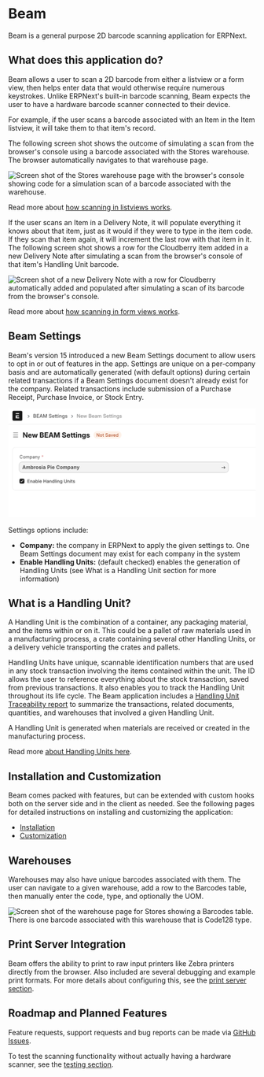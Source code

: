 # Beam

Beam is a general purpose 2D barcode scanning application for ERPNext.

## What does this application do?

Beam allows a user to scan a 2D barcode from either a listview or a form view, then helps enter data that would otherwise require numerous keystrokes. Unlike ERPNext's built-in barcode scanning, Beam expects the user to have a hardware barcode scanner connected to their device.

For example, if the user scans a barcode associated with an Item in the Item listview, it will take them to that item's record.

The following screen shot shows the outcome of simulating a scan from the browser's console using a barcode associated with the Stores warehouse. The browser automatically navigates to that warehouse page.

![Screen shot of the Stores warehouse page with the browser's console showing code for a simulation scan of a barcode associated with the warehouse.](./assets/listview_wh_navigation.png)

Read more about [how scanning in listviews works](./listview.md).

If the user scans an Item in a Delivery Note, it will populate everything it knows about that item, just as it would if they were to type in the item code. If they scan that item again, it will increment the last row with that item in it. The following screen shot shows a row for the Cloudberry item added in a new Delivery Note after simulating a scan from the browser's console of that item's Handling Unit barcode.

![Screen shot of a new Delivery Note with a row for Cloudberry automatically added and populated after simulating a scan of its barcode from the browser's console.](./assets/form_view_delivery_note.png)

Read more about [how scanning in form views works](./form.md).

## Beam Settings

Beam's version 15 introduced a new Beam Settings document to allow users to opt in or out of features in the app. Settings are unique on a per-company basis and are automatically generated (with default options) during certain related transactions if a Beam Settings document doesn't already exist for the company. Related transactions include submission of a Purchase Receipt, Purchase Invoice, or Stock Entry.

![Screen shot of the Beam Settings document with a field for company and a check box to enable handling units.](./assets/beam_settings.png)

Settings options include:

- **Company:** the company in ERPNext to apply the given settings to. One Beam Settings document may exist for each company in the system
- **Enable Handling Units:** (default checked) enables the generation of Handling Units (see What is a Handling Unit section for more information)

## What is a Handling Unit?

A Handling Unit is the combination of a container, any packaging material, and the items within or on it. This could be a pallet of raw materials used in a manufacturing process, a crate containing several other Handling Units, or a delivery vehicle transporting the crates and pallets.

Handling Units have unique, scannable identification numbers that are used in any stock transaction involving the items contained within the unit. The ID allows the user to reference everything about the stock transaction, saved from previous transactions. It also enables you to track the Handling Unit throughout its life cycle. The Beam application includes a [Handling Unit Traceability report](./hu_traceability_report.md) to summarize the transactions, related documents, quantities, and warehouses that involved a given Handling Unit.

A Handling Unit is generated when materials are received or created in the manufacturing process.

Read more [about Handling Units here](./handling_unit.md).

## Installation and Customization

Beam comes packed with features, but can be extended with custom hooks both on the server side and in the client as needed. See the following pages for detailed instructions on installing and customizing the application:

- [Installation](https://github.com/agritheory/beam)
- [Customization](./hooks.md)

## Warehouses

Warehouses may also have unique barcodes associated with them. The user can navigate to a given warehouse, add a row to the Barcodes table, then manually enter the code, type, and optionally the UOM.

![Screen shot of the warehouse page for Stores showing a Barcodes table. There is one barcode associated with this warehouse that is Code128 type.](./assets/warehouse_barcodes.png)

## Print Server Integration

Beam offers the ability to print to raw input printers like Zebra printers directly from the browser. Also included are several debugging and example print formats. For more details about configuring this, see the [print server section](./print_server.md). 

## Roadmap and Planned Features

Feature requests, support requests and bug reports can be made via [GitHub Issues](https://github.com/agritheory/beam/issues).

To test the scanning functionality without actually having a hardware scanner, see the [testing section](./testing.md).
